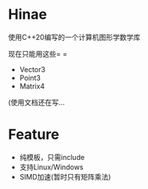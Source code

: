 # Hinae

使用C++20编写的一个计算机图形学数学库

现在只能用这些= =
* Vector3
* Point3
* Matrix4

(使用文档还在写...

# Feature

* 纯模板，只需include
* 支持Linux/Windows
* SIMD加速(暂时只有矩阵乘法)
